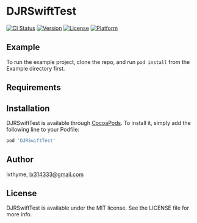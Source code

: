 # DJRSwiftTest

[![CI Status](https://img.shields.io/travis/lxthyme/DJRSwiftTest.svg?style=flat)](https://travis-ci.org/lxthyme/DJRSwiftTest)
[![Version](https://img.shields.io/cocoapods/v/DJRSwiftTest.svg?style=flat)](https://cocoapods.org/pods/DJRSwiftTest)
[![License](https://img.shields.io/cocoapods/l/DJRSwiftTest.svg?style=flat)](https://cocoapods.org/pods/DJRSwiftTest)
[![Platform](https://img.shields.io/cocoapods/p/DJRSwiftTest.svg?style=flat)](https://cocoapods.org/pods/DJRSwiftTest)

## Example

To run the example project, clone the repo, and run `pod install` from the Example directory first.

## Requirements

## Installation

DJRSwiftTest is available through [CocoaPods](https://cocoapods.org). To install
it, simply add the following line to your Podfile:

```ruby
pod 'DJRSwiftTest'
```

## Author

lxthyme, lx314333@gmail.com

## License

DJRSwiftTest is available under the MIT license. See the LICENSE file for more info.
